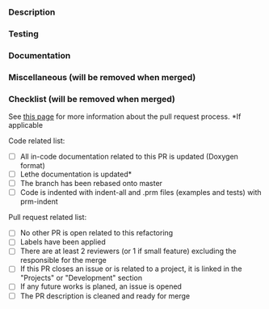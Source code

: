 <!-- Please, fill in the description as completely as possible.-->

### Description

<!-- Explain the aim of this refactoring.
       What are the motivations? 
       How is it integrated to the current code? -->

### Testing

<!-- Are there changes and/or impacts on current tests, why? -->

### Documentation

<!-- Does this refactor modify or have new simulation parameters? If so, describe them. -->

### Miscellaneous (will be removed when merged)

<!-- Anything that you would like to add that does not fit into another category
       Examples:
         Future changes or features that will be added in subsequent pull requests
         Any comments or highlights for the reviewers -->

### Checklist (will be removed when merged)
See [this page](https://chaos-polymtl.github.io/lethe/documentation/contributing.html#pull-requests) for more information about the pull request process.
*If applicable

Code related list:
- [ ] All in-code documentation related to this PR is updated (Doxygen format)
- [ ] Lethe documentation is updated*
- [ ] The branch has been rebased onto master
- [ ] Code is indented with indent-all and .prm files (examples and tests) with prm-indent

Pull request related list:
- [ ] No other PR is open related to this refactoring
- [ ] Labels have been applied
- [ ] There are at least 2 reviewers (or 1 if small feature) excluding the responsible for the merge
- [ ] If this PR closes an issue or is related to a project, it is linked in the "Projects" or "Development" section
- [ ] If any future works is planed, an issue is opened
- [ ] The PR description is cleaned and ready for merge